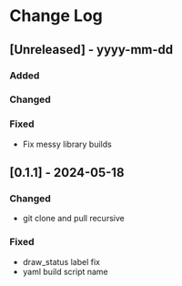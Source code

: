 # Change Log


## [Unreleased] - yyyy-mm-dd

### Added

### Changed

### Fixed
- Fix messy library builds


## [0.1.1] - 2024-05-18

### Changed
- git clone and pull recursive

### Fixed
- draw_status label fix
- yaml build script name